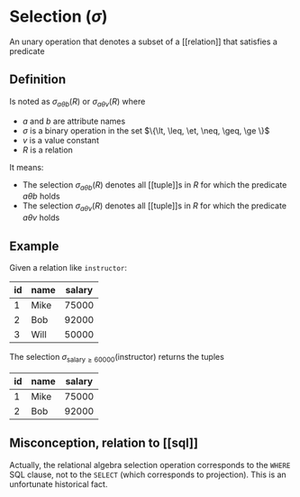 # Selection ($\sigma$)
An unary operation that denotes a subset of a [[relation]] that satisfies a predicate

## Definition
Is noted as $\sigma_{a \theta b}(R)$ or $\sigma_{a \theta v}(R)$ where

* $a$ and $b$ are attribute names
* $\sigma$ is a binary operation in the set $\{\lt, \leq, \et, \neq, \geq, \ge \}$
* $v$ is a value constant
* $R$ is a relation

It means:
* The selection $\sigma_{a \theta b}(R)$ denotes all [[tuple]]s in $R$ for which the predicate $a \theta b$ holds
* The selection $\sigma_{a \theta v}(R)$ denotes all [[tuple]]s in $R$ for which the predicate $a \theta v$ holds

## Example
Given a relation like `instructor`:

|id|name|salary|
|--|----|------|
|1 |Mike|75000 |
|2 |Bob |92000 |
|3 |Will|50000 |

The selection $\sigma_{\text{salary} \geq 60000}(\text{instructor})$ returns the tuples

|id|name|salary|
|--|----|------|
|1 |Mike|75000 |
|2 |Bob |92000 |

## Misconception, relation to [[sql]]
Actually, the relational algebra selection operation corresponds to the `WHERE` SQL clause, not to the `SELECT` (which corresponds to projection). This is an unfortunate historical fact.
